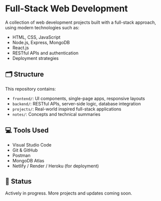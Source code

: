 # Full-Stack Web Development

A collection of web development projects built with a full-stack approach, using modern technologies such as:

- HTML, CSS, JavaScript
- Node.js, Express, MongoDB
- React.js
- RESTful APIs and authentication
- Deployment strategies

## 🗂 Structure

This repository contains:
- `frontend/`: UI components, single-page apps, responsive layouts
- `backend/`: RESTful APIs, server-side logic, database integration
- `projects/`: Real-world inspired full-stack applications
- `notes/`: Concepts and technical summaries

## 💻 Tools Used

- Visual Studio Code
- Git & GitHub
- Postman
- MongoDB Atlas
- Netlify / Render / Heroku (for deployment)

## 🚀 Status

Actively in progress. More projects and updates coming soon.
